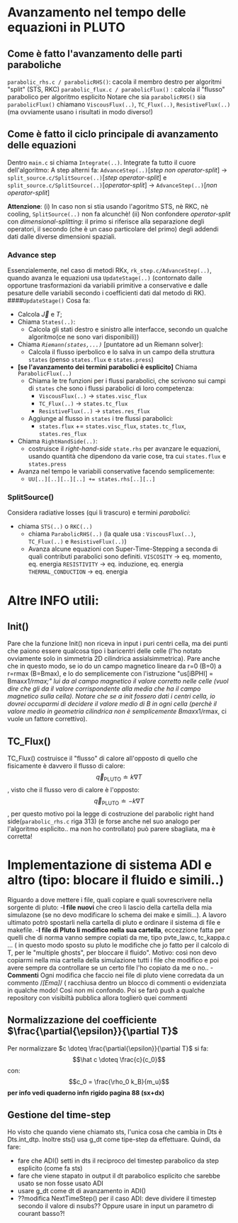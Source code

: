 # Avanzamento nel tempo delle equazioni in PLUTO

## Come è fatto l'avanzamento delle parti paraboliche
`parabolic_rhs.c / parabolicRHS()`: cacola il membro destro per algoritmi "split" (STS, RKC)
`parabolic_flux.c / parabolicFlux()` : calcola il "flusso" parabolico per algoritmo esplicito
Notare che sia `parabolicRHS()` sia  `parabolicFlux()` chiamano `ViscousFlux(..)`, `TC_Flux(..)`, `ResistiveFlux(..)` (ma ovviamente usano i risultati in modo diverso!)

## Come è fatto il ciclo principale di avanzamento delle equazioni
Dentro `main.c` si chiama `Integrate(..)`.
Integrate fa tutto il cuore dell'algoritmo:
A step alterni fa:
`AdvanceStep(..)`[*step non operator-split*] -> `split_source.c/SplitSource(..)`[*step operator-split*]
e
`split_source.c/SplitSource(..)`[*operator-split*] -> `AdvanceStep(..)`[*non operator-split*]

__Attenzione__:
(i) In caso non si stia usando l'agoritmo STS, nè RKC, nè cooling, `SplitSource(..)` non fa alcunchè!
(ii) Non confondere *operator-split* con *dimensional-splitting*: il primo si riferisce alla separazione degli operatori, il secondo (che è un caso particolare del primo) degli addendi dati dalle diverse dimensioni spaziali.

### Advance step
Essenzialemente, nel caso di metodi RKx,
`rk_step.c/AdvanceStep(..)`, quando avanza le equazioni usa `UpdateStage(..)` (contornato dalle opportune trasformazioni da variabili primitive a conservative e dalle pesature delle variabili secondo i coefficienti dati dal metodo di RK).
####`UpdateStage()`
Cosa fa:
+ Calcola $\vec J$ e $T$;
+ Chiama `States(..)`:
  - Calcola gli stati destro e sinistro alle interfacce, secondo un qualche algoritmo(ce ne sono vari disponibili))
+ Chiama *`Riemann(states,...)`* [puntatore ad un Riemann solver]:
  - Calcola il flusso iperbolico e lo salva in un campo della struttura `states` (penso `states.flux` e `states.press`)
+ **[se l'avanzamento dei termini parabolici è esplicito]** Chiama `ParabolicFlux(..)`
  - Chiama le tre funzioni per i flussi parabolici, che scrivono sui campi di `states` che sono i flussi parabolici di loro competenza:
    - `ViscousFlux(..)` -> `states.visc_flux`
    - `TC_Flux(..)` -> `states.tc_flux`
    - `ResistiveFlux(..)` -> `states.res_flux`
  - Aggiunge al flusso in `states` i tre flussi parabolici:
    - `states.flux` $+=$ `states.visc_flux`, `states.tc_flux`, `states.res_flux`
+ Chiama `RightHandSide(..)`:
  - costruisce il *right-hand-side* `state.rhs` per avanzare le equazioni, usando quantità che dipendono da varie cose, tra cui `states.flux` e `states.press`
+ Avanza nel tempo le variabili conservative facendo semplicemente:
  - `UU[..][..][..][..] += states.rhs[..][..]`

### SplitSource()
Considera radiative losses (qui li trascuro) e termini *parabolici*:
+ chiama `STS(..)` o `RKC(..)`
  - chiama `ParabolicRHS(..)` (la quale usa : `ViscousFlux(..)`, `TC_Flux(..)` e `ResistiveFlux(..)`)
  - Avanza alcune equazioni con Super-Time-Stepping a seconda di quali contributi parabolici sono definiti.
  `VISCOSITY` -> eq. momento, eq. energia
  `RESISTIVITY` ->  eq. induzione, eq. energia
  `THERMAL_CONDUCTION` -> eq. energia


# Altre INFO utili:
## Init()
Pare che la funzione Init() non riceva in input i puri centri cella, ma dei punti che paiono essere qualcosa tipo i baricentri delle celle (l'ho notato ovviamente solo in simmetria 2D cilindrica assialsimmetrica). Pare anche che in questo modo, se io
do un campo magnetico lineare da r=0 (B=0) a r=rmax (B=Bmax), e lo do semplicemente con l'istruzione "us[iBPHI] = Bmax*x1/rmax;" lui da al campo magnetico il valore corretto nelle celle (vuol dire che gli da il valore corrispondente alla media che ha il campo magnetico sulla cella). Notare che se a init fossero dati i centri cella, io dovrei occuparmi di decidere il valore medio di B in ogni cella (perchè il valore medio in geometria cilindrica non è semplicemente Bmax*x1/rmax, ci vuole un fattore correttivo).

## TC_Flux()
TC_Flux() costruisce il "flusso" di calore all'opposto di quello che fisicamente è davvero il flusso di calore:
$$\vec{q}_{\mathrm{PLUTO}} \doteq k \nabla T $$,
visto che il flusso vero di calore è l'opposto:
$$\vec{q}_{\mathrm{PLUTO}} \doteq - k \nabla T $$,
per questo motivo poi la legge di costruzione del parabolic right hand side(`parabolic_rhs.c` riga 313) (e forse anche nel suo analogo per l'algoritmo esplicito.. ma non ho controllato) può parere sbagliata, ma è corretta!

# Implementazione di sistema ADI e altro (tipo: blocare il fluido e simili..)
Riguardo a dove mettere i file, quali copiare e quali sovrescrivere nella sorgente di pluto:
-**I file nuovi** che creo li lascio della cartella della mia simulazone (se no devo modificare lo schema dei make e simili...). A lavoro ultimato potrò spostarli nella cartella di pluto e ordinare il sistema di file e makefile.
-**I file di Pluto li modifico nella sua cartella**, eccezzione fatta per quelli che di norma vanno sempre copiati da me, tipo pvte_law.c, tc_kappa.c ... ( in questo modo sposto su pluto le modifiche che jo fatto per il calcolo di T, per le "multiple ghosts", per bloccare il fluido". Motivo: così non devo copiarmi nella mia cartella della simulazione tutti i file che modifico e poi avere sempre da controllare se un certo file l'ho copiato da me o no..
-**Commenti** Ogni modifica che faccio nei file di pluto viene corredata da un commento /*[Ema]*/ ( racchiusa dentro un blocco di commenti o evidenziata in qualche modo! Così non mi confondo. Poi se farò push a qualche repository con visibiltà pubblica allora toglierò quei commenti

## Normalizzazione del coefficiente $\frac{\partial{\epsilon}}{\partial T}$
Per normalizzare $c \doteq \frac{\partial{\epsilon}}{\partial T}$ si fa:
$$\hat c \doteq \frac{c}{c_0}$$
con:
$$c_0 = \frac{\rho_0 k_B}{m_u}$$
**per info vedi quaderno infn rigido pagina 88 (sx+dx)**

## Gestione del time-step
Ho visto che quando viene chiamato sts, l'unica cosa che cambia in Dts è Dts.int_dtp. Inoltre sts() usa g_dt come tipe-step da effettuare. Quindi, da fare:
+ fare che ADI() setti in dts il reciproco del timestep parabolico da step esplicito (come fa sts)
+ fare che viene stapato in output il dt parabolico esplicito che sarebbe usato se non fosse usato ADI
+ usare g_dt come dt di avanzamento in ADI()
+ ??modifica NextTimeStep() per il caso ADI: deve dividere il timestep secondo il valore di nsubs?? Oppure usare in input un parametro di courant basso?!
